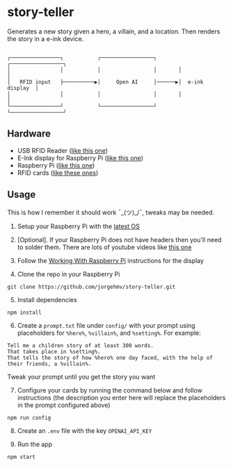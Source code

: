 # story-teller

Generates a new story given a hero, a villain, and a location. Then renders the story in a e-ink device.

```

┌────────────────┐           ┌─────────────────┐       ┌─────────────────┐
│                │           │                 │       │                 │
│   RFID input   ├──────────▶│     Open AI     │──────▶│  e-ink display  │
│                │           │                 │       │                 │
└────────────────┘           └─────────────────┘       └─────────────────┘

```

## Hardware

- USB RFID Reader ([like this one](https://www.amazon.com/dp/B07B7H6CQ2))
- E-Ink display for Raspberry Pi ([like this one](https://www.amazon.com/gp/product/B075R4QY3L))
- Raspberry Pi ([like this one](https://www.amazon.com/gp/product/B0748MPQT4))
- RFID cards ([like these ones](https://www.amazon.com/gp/product/B00VMBUY3Y/))

## Usage

This is how I remember it should work ¯\_(ツ)\_/¯, tweaks may be needed.

1. Setup your Raspberry Pi with the [latest OS](https://www.raspberrypi.com/software/)

2. [Optional]. If your Raspberry Pi does not have headers then you'll need to solder them. There are lots of youtube videos like [this one](https://www.youtube.com/watch?v=UDdbaMk39tM&ab_channel=BasvanderSluis)

3. Follow the [Working With Raspberry Pi](https://www.waveshare.com/wiki/7.5inch_e-Paper_HAT_Manual) instructions for the display

4. Clone the repo in your Raspberry Pi

```
git clone https://github.com/jorgehmv/story-teller.git
```

5. Install dependencies

```
npm install
```

6. Create a `prompt.txt` file under `config/` with your prompt using placeholders for `%hero%`, `%villain%`, and `%setting%`. For example:

```
Tell me a children story of at least 300 words.
That takes place in %setting%.
That tells the story of how %hero% one day faced, with the help of their friends, a %villain%.
```

Tweak your prompt until you get the story you want

7. Configure your cards by running the command below and follow instructions (the description you enter here will replace the placeholders in the prompt configured above)

```
npm run config
```

8. Create an `.env` file with the key `OPENAI_API_KEY`

9. Run the app

```
npm start
```
